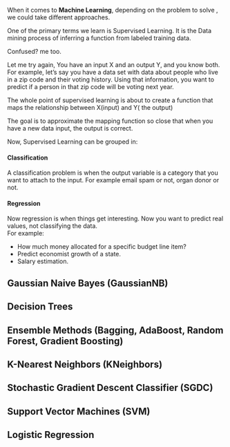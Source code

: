 
When it comes to **Machine Learning**, depending on the problem to solve , we could take different approaches. 

One of the primary terms we learn is Supervised Learning. It is  the Data mining process of inferring a function from labeled training data.

Confused? me too.

Let me try again, You have an input X and an output Y, and you know both. For example, let’s say you have a data set with data about people who live in a zip code and their voting history. Using that information, you want to predict if a person in that zip code will be voting next year.

The whole point of supervised learning is about to create a function that maps the relationship between X(input) and Y( the output)

The goal is to approximate the mapping function so close that when you have a new data input, the output is correct.

Now, Supervised Learning can be grouped in:

#### Classification

A classification problem is when the output variable is a category that you want to attach to the input. For example email spam or not, organ donor or not.

#### Regression

Now regression is when things get interesting. Now you want to predict real values, not classifying the data.  
For example:

-   How much money allocated for a specific budget line item?
-   Predict economist growth of a state.
-   Salary estimation.

 ## Gaussian Naive Bayes (GaussianNB)
## Decision Trees
##  Ensemble Methods (Bagging, AdaBoost, Random Forest, Gradient Boosting)
##  K-Nearest Neighbors (KNeighbors)
##  Stochastic Gradient Descent Classifier (SGDC)
##  Support Vector Machines (SVM)
##  Logistic Regression

